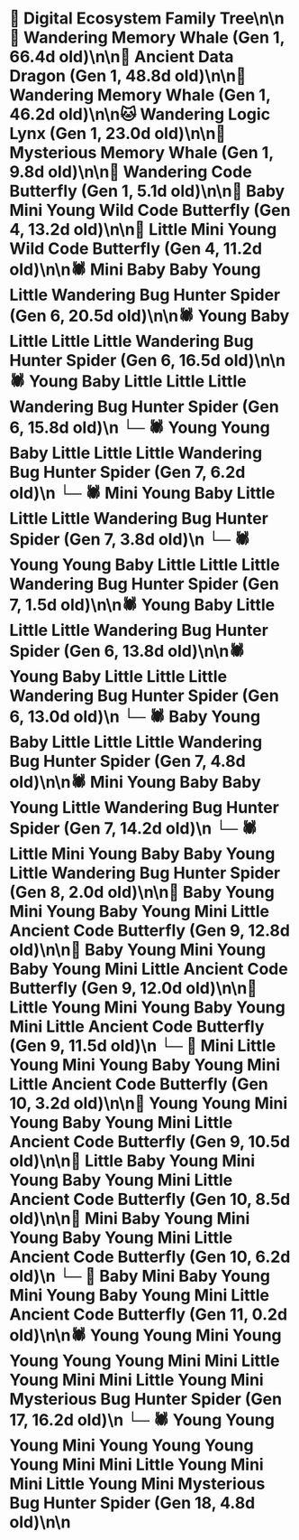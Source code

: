 # 🌳 Digital Ecosystem Family Tree\n\n🐋 Wandering Memory Whale (Gen 1, 66.4d old)\n\n🐉 Ancient Data Dragon (Gen 1, 48.8d old)\n\n🐋 Wandering Memory Whale (Gen 1, 46.2d old)\n\n🐱 Wandering Logic Lynx (Gen 1, 23.0d old)\n\n🐋 Mysterious Memory Whale (Gen 1, 9.8d old)\n\n🦋 Wandering Code Butterfly (Gen 1, 5.1d old)\n\n🦋 Baby Mini Young Wild Code Butterfly (Gen 4, 13.2d old)\n\n🦋 Little Mini Young Wild Code Butterfly (Gen 4, 11.2d old)\n\n🕷️ Mini Baby Baby Young Little Wandering Bug Hunter Spider (Gen 6, 20.5d old)\n\n🕷️ Young Baby Little Little Little Wandering Bug Hunter Spider (Gen 6, 16.5d old)\n\n🕷️ Young Baby Little Little Little Wandering Bug Hunter Spider (Gen 6, 15.8d old)\n  └─ 🕷️ Young Young Baby Little Little Little Wandering Bug Hunter Spider (Gen 7, 6.2d old)\n  └─ 🕷️ Mini Young Baby Little Little Little Wandering Bug Hunter Spider (Gen 7, 3.8d old)\n  └─ 🕷️ Young Young Baby Little Little Little Wandering Bug Hunter Spider (Gen 7, 1.5d old)\n\n🕷️ Young Baby Little Little Little Wandering Bug Hunter Spider (Gen 6, 13.8d old)\n\n🕷️ Young Baby Little Little Little Wandering Bug Hunter Spider (Gen 6, 13.0d old)\n  └─ 🕷️ Baby Young Baby Little Little Little Wandering Bug Hunter Spider (Gen 7, 4.8d old)\n\n🕷️ Mini Young Baby Baby Young Little Wandering Bug Hunter Spider (Gen 7, 14.2d old)\n  └─ 🕷️ Little Mini Young Baby Baby Young Little Wandering Bug Hunter Spider (Gen 8, 2.0d old)\n\n🦋 Baby Young Mini Young Baby Young Mini Little Ancient Code Butterfly (Gen 9, 12.8d old)\n\n🦋 Baby Young Mini Young Baby Young Mini Little Ancient Code Butterfly (Gen 9, 12.0d old)\n\n🦋 Little Young Mini Young Baby Young Mini Little Ancient Code Butterfly (Gen 9, 11.5d old)\n  └─ 🦋 Mini Little Young Mini Young Baby Young Mini Little Ancient Code Butterfly (Gen 10, 3.2d old)\n\n🦋 Young Young Mini Young Baby Young Mini Little Ancient Code Butterfly (Gen 9, 10.5d old)\n\n🦋 Little Baby Young Mini Young Baby Young Mini Little Ancient Code Butterfly (Gen 10, 8.5d old)\n\n🦋 Mini Baby Young Mini Young Baby Young Mini Little Ancient Code Butterfly (Gen 10, 6.2d old)\n  └─ 🦋 Baby Mini Baby Young Mini Young Baby Young Mini Little Ancient Code Butterfly (Gen 11, 0.2d old)\n\n🕷️ Young Young Mini Young Young Young Young Mini Mini Little Young Mini Mini Little Young Mini Mysterious Bug Hunter Spider (Gen 17, 16.2d old)\n  └─ 🕷️ Young Young Young Mini Young Young Young Young Mini Mini Little Young Mini Mini Little Young Mini Mysterious Bug Hunter Spider (Gen 18, 4.8d old)\n\n